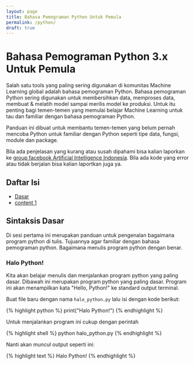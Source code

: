 ```yaml
---
layout: page
title: Bahasa Pemograman Python Untuk Pemula
permalink: /python/
draft: true
---
```


# Bahasa Pemograman Python 3.x Untuk Pemula

Salah satu tools yang paling sering digunakan di komunitas Machine Learning 
global adalah bahasa pemograman Python. Bahasa pemograman Python sering digunakan untuk membersihkan data, memproses data, membuat & melatih model sampai merilis model ke produksi. Untuk itu penting bagi temen-temen yang memulai belajar Machine Learning untuk tau dan familiar dengan bahasa pemograman Python.

Panduan ini dibuat untuk membantu temen-temen yang belum pernah mencoba Python untuk familiar dengan Python seperti tipe data, fungsi, module dan package.

Bila ada penjelasan yang kurang atau susah dipahami bisa kalian laporkan ke [group facebook Artificial Intelligence Indonesia](https://www.facebook.com/groups/381957058844611/). Bila ada kode yang error atau tidak berjalan bisa kalian laportkan juga ya.

## Daftar Isi

* [Dasar ](#1)
* [content 1](#1)


## Sintaksis Dasar
Di sesi pertama ini merupakan panduan untuk pengenalan bagaimana program python di tulis. Tujuannya agar familiar dengan bahasa pemograman python. Bagaimana menulis program python dengan benar.

### Halo Python!

Kita akan belajar menulis dan menjalankan program python yang paling dasar. Dibawah ini merupakan program python yang paling dasar. Program ini akan menampilkan kata "Hello, Python!" ke standard output terminal.

Buat file baru dengan nama `halo_python.py` lalu isi dengan kode berikut:

{% highlight python %}
print("Halo Python!")
{% endhighlight %}

Untuk menjalankan program ini cukup dengan perintah

{% highlight shell %}
python halo_python.py
{% endhighlight %}

Nanti akan muncul output seperti ini:

{% highlight text %}
Halo Python!
{% endhighlight %}
